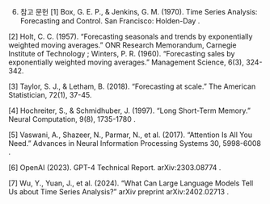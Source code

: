 6. 참고 문헌
[1] Box, G. E. P., & Jenkins, G. M. (1970). Time Series Analysis: Forecasting and Control. San Francisco: Holden-Day .

[2] Holt, C. C. (1957). “Forecasting seasonals and trends by exponentially weighted moving averages.” ONR Research Memorandum, Carnegie Institute of Technology ; Winters, P. R. (1960). “Forecasting sales by exponentially weighted moving averages.” Management Science, 6(3), 324-342.

[3] Taylor, S. J., & Letham, B. (2018). “Forecasting at scale.” The American Statistician, 72(1), 37-45.

[4] Hochreiter, S., & Schmidhuber, J. (1997). “Long Short-Term Memory.” Neural Computation, 9(8), 1735-1780 .

[5] Vaswani, A., Shazeer, N., Parmar, N., et al. (2017). “Attention Is All You Need.” Advances in Neural Information Processing Systems 30, 5998-6008 .

[6] OpenAI (2023). GPT-4 Technical Report. arXiv:2303.08774 .

[7] Wu, Y., Yuan, J., et al. (2024). “What Can Large Language Models Tell Us about Time Series Analysis?” arXiv preprint arXiv:2402.02713 .
